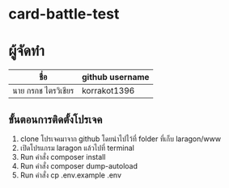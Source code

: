 ﻿# card-battle-test
 
# ผู้จัดทำ
|ชื่อ  | github username |
| ------------ | ------------ | 
|  นาย กรกช ไตรวิเชียร | korrakot1396 |

## ขั้นตอนการติดตั้งโปรเจค
1. clone โปรเจคมาจาก github โดยนำไปไว้ที่ folder ที่เก็บ laragon/www 
2. เปิดโปรแกรม laragon แล้วไปที่ terminal
3. Run คำสั่ง composer install
4. Run คำสั่ง composer dump-autoload
5. Run คำสั่ง cp .env.example .env
